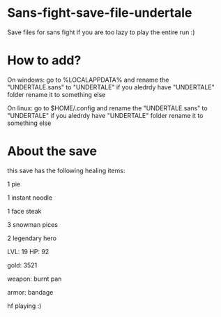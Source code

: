 # Sans-fight-save-file-undertale
Save files for sans fight if you are too lazy to play the entire run :)

# How to add?
  On windows:
    go to %LOCALAPPDATA% and rename the "UNDERTALE.sans" to "UNDERTALE" if you aledrdy have "UNDERTALE" folder rename it to something else
  
  On linux:
    go to $HOME/.config and rename the "UNDERTALE.sans" to "UNDERTALE" if you aledrdy have "UNDERTALE" folder rename it to something else
 
# About the save
this save has the following healing items:

1 pie

1 instant noodle 

1 face steak 

3 snowman pices

2 legendary hero

LVL: 19 HP: 92

gold: 3521

weapon: burnt pan

armor: bandage

hf playing :)
